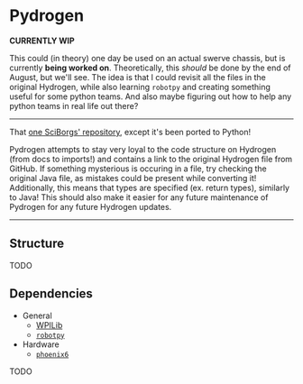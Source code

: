 # Pydrogen

**CURRENTLY WIP**

This could (in theory) one day be used on an actual swerve chassis, but is currently **being worked on**. Theoretically, this *should* be done by the end of August, but we'll see. The idea is that I could revisit all the files in the original Hydrogen, while also learning `robotpy` and creating something useful for some python teams. And also maybe figuring out how to help any python teams in real life out there?

---

That [one SciBorgs' repository](https://github.com/SciBorgs/Hydrogen), except it's been ported to Python!

Pydrogen attempts to stay very loyal to the code structure on Hydrogen (from docs to imports!) and contains a link to the original Hydrogen file from GitHub. If something mysterious is occuring in a file, try checking the original Java file, as mistakes could be present while converting it! Additionally, this means that types are specified (ex. return types), similarly to Java! This should also make it easier for any future maintenance of Pydrogen for any future Hydrogen updates.

---

## Structure

TODO

## Dependencies

- General
    - [WPILib](https://docs.wpilib.org/)
    - [`robotpy`](https://robotpy.readthedocs.io/projects/robotpy/en/stable/)
- Hardware
    - [`phoenix6`](https://v6.docs.ctr-electronics.com/en/latest/docs/installation/installation-frc.html)

TODO